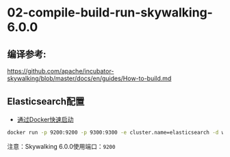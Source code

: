 # 02-compile-build-run-skywalking-6.0.0

## 编译参考:
https://github.com/apache/incubator-skywalking/blob/master/docs/en/guides/How-to-build.md

## Elasticsearch配置
- [通过Docker快速启动](https://github.com/JaredTan95/skywalking-docker/blob/master/elasticsearch-Zone-Asia-SH/6.3.2/README.md)

```bash
docker run -p 9200:9200 -p 9300:9300 -e cluster.name=elasticsearch -d wutang/elasticsearch-shanghai-zone:6.3.2
```

注意：Skywalking 6.0.0使用端口：`9200`